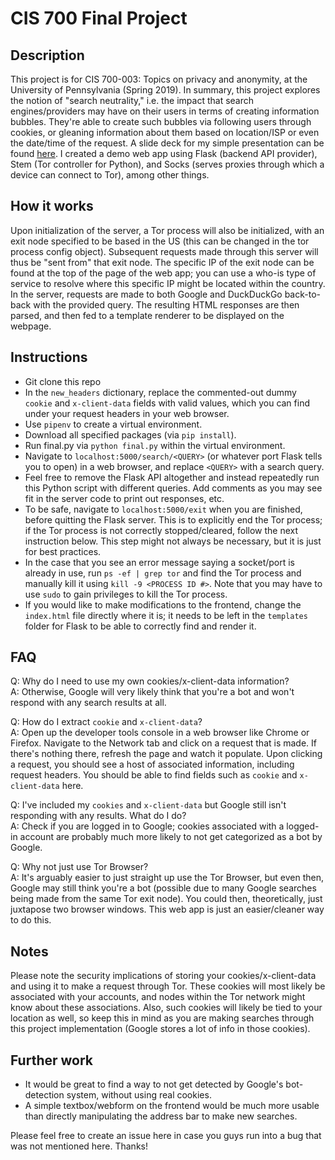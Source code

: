 # CIS 700 Final Project

## Description
This project is for CIS 700-003: Topics on privacy and anonymity, at the University of Pennsylvania (Spring 2019). In summary, this project explores the notion of "search neutrality," i.e. the impact that search engines/providers may have on their users in terms of creating information bubbles. They're able to create such bubbles via following users through cookies, or gleaning information about them based on location/ISP or even the date/time of the request. A slide deck for my simple presentation can be found [here](https://docs.google.com/presentation/d/1FlfdMiPt_D1AJ7Yd5l980BO7q32fm5uQXUVSkMuGg2c/edit?usp=sharing). I created a demo web app using Flask (backend API provider), Stem (Tor controller for Python), and Socks (serves proxies through which a device can connect to Tor), among other things.

## How it works
Upon initialization of the server, a Tor process will also be initialized, with an exit node specified to be based in the US (this can be changed in the tor process config object). Subsequent requests made through this server will thus be "sent from" that exit node. The specific IP of the exit node can be found at the top of the page of the web app; you can use a who-is type of service to resolve where this specific IP might be located within the country. In the server, requests are made to both Google and DuckDuckGo back-to-back with the provided query. The resulting HTML responses are then parsed, and then fed to a template renderer to be displayed on the webpage. 

## Instructions
 - Git clone this repo
 - In the `new_headers` dictionary, replace the commented-out dummy `cookie` and `x-client-data` fields with valid values, which you can find under your request headers in your web browser.
 - Use `pipenv` to create a virtual environment.
 - Download all specified packages (via `pip install`).
 - Run final.py via `python final.py` within the virtual environment.
 - Navigate to `localhost:5000/search/<QUERY>` (or whatever port Flask tells you to open) in a web browser, and replace `<QUERY>` with a search query.
 - Feel free to remove the Flask API altogether and instead repeatedly run this Python script with different queries. Add comments as you may see fit in the server code to print out responses, etc.
 - To be safe, navigate to `localhost:5000/exit` when you are finished, before quitting the Flask server. This is to explicitly end the Tor process; if the Tor process is not correctly stopped/cleared, follow the next instruction below. This step might not always be necessary, but it is just for best practices.
 - In the case that you see an error message saying a socket/port is already in use, run `ps -ef | grep tor` and find the Tor process and manually kill it using `kill -9 <PROCESS ID #>`. Note that you may have to use `sudo` to gain privileges to kill the Tor process. 
 - If you would like to make modifications to the frontend, change the `index.html` file directly where it is; it needs to be left in the `templates` folder for Flask to be able to correctly find and render it.

## FAQ
Q: Why do I need to use my own cookies/x-client-data information?  
A: Otherwise, Google will very likely think that you're a bot and won't respond with any search results at all. 

Q: How do I extract `cookie` and `x-client-data`?  
A: Open up the developer tools console in a web browser like Chrome or Firefox. Navigate to the Network tab and click on a request that is made. If there's nothing there, refresh the page and watch it populate. Upon clicking a request, you should see a host of associated information, including request headers. You should be able to find fields such as `cookie` and `x-client-data` here.

Q: I've included my `cookies` and `x-client-data` but Google still isn't responding with any results. What do I do?  
A: Check if you are logged in to Google; cookies associated with a logged-in account are probably much more likely to not get categorized as a bot by Google.

Q: Why not just use Tor Browser?  
A: It's arguably easier to just straight up use the Tor Browser, but even then, Google may still think you're a bot (possible due to many Google searches being made from the same Tor exit node). You could then, theoretically, just juxtapose two browser windows. This web app is just an easier/cleaner way to do this.

## Notes
Please note the security implications of storing your cookies/x-client-data and using it to make a request through Tor. These cookies will most likely be associated with your accounts, and nodes within the Tor network might know about these associations. Also, such cookies will likely be tied to your location as well, so keep this in mind as you are making searches through this project implementation (Google stores a lot of info in those cookies).

## Further work
 - It would be great to find a way to not get detected by Google's bot-detection system, without using real cookies.
 - A simple textbox/webform on the frontend would be much more usable than directly manipulating the address bar to make new searches. 

Please feel free to create an issue here in case you guys run into a bug that was not mentioned here. Thanks!













